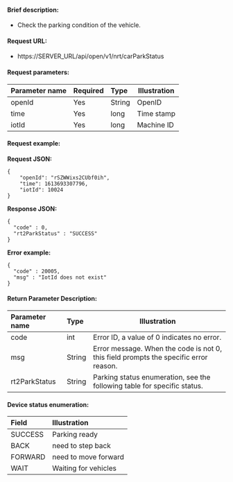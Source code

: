 #### Brief description:

- Check the parking condition of the vehicle.


#### Request URL:

- https://SERVER_URL/api/open/v1/nrt/carParkStatus

#### Request parameters:

|Parameter name|Required|Type|Illustration|
|:----    |:---|:----- |-----   |
|openId |Yes  |String |OpenID   |
|time|Yes  |long |Time stamp   |
|iotId |Yes  |long | Machine ID    |

#### Request example:

**Request JSON:**

```
{
	"openId": "rSZWWixs2CUbf0ih",
	"time": 1613693307796,
	"iotId": 10024
}
```

**Response JSON:**

```
{
  "code" : 0,
  "rt2ParkStatus" : "SUCCESS"
}
```

**Error example:**

```
{
  "code" : 20005,
  "msg" : "IotId does not exist"
}
```

#### Return Parameter Description:

|Parameter name|Type|Illustration|
|:-----  |:-----|-----                           |
|code |int   |Error ID, a value of 0 indicates no error.  |
|msg |String   |Error message. When the code is not 0, this field prompts the specific error reason.|
|rt2ParkStatus|String   |Parking status enumeration, see the following table for specific status.|

#### Device status enumeration:

|Field|Illustration|
|:-----  |:-----      |
|SUCCESS    |Parking ready|
|BACK    |need to step back|
|FORWARD    |need to move forward|
|WAIT    |Waiting for vehicles|